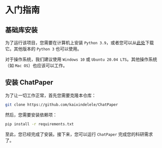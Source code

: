 # 入门指南

## 基础库安装
为了运行该项目，您需要在计算机上安装 `Python 3.9`，或者您可以从[此处](https://www.python.org/downloads/)下载它。其他版本的 `Python 3` 也可以使用。

对于操作系统，我们建议使用 `Windows 10` 或 `Ubuntu 20.04 LTS`。其他操作系统（如 `Mac OS`）也应该可以工作。

## 安装 ChatPaper
为了让一切工作正常，首先您需要克隆本仓库：

```bash
git clone https://github.com/kaixindelele/ChatPaper
```

然后，您需要安装依赖项：

```bash
pip install -r requirements.txt
```

至此，您已经完成了安装。接下来，您可以运行 `ChatPaper` 完成您的科研需求了。